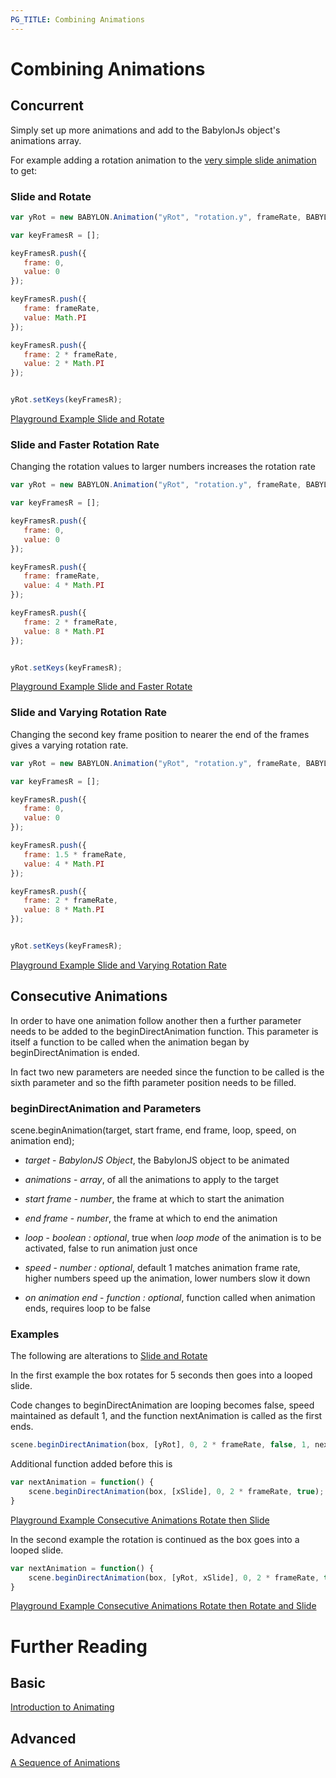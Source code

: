 ```yaml
---
PG_TITLE: Combining Animations
---
```

# Combining Animations

## Concurrent

Simply set up more animations and add to the BabylonJs object's animations array. 

For example adding a rotation animation to the [very simple slide animation](http://www.babylonjs-playground.com/#9WUJN#11) to get:

### Slide and Rotate

```javascript
var yRot = new BABYLON.Animation("yRot", "rotation.y", frameRate, BABYLON.Animation.ANIMATIONTYPE_FLOAT, BABYLON.Animation.ANIMATIONLOOPMODE_CYCLE);

var keyFramesR = []; 

keyFramesR.push({
   frame: 0,
   value: 0
});

keyFramesR.push({
   frame: frameRate,
   value: Math.PI
});

keyFramesR.push({
   frame: 2 * frameRate,
   value: 2 * Math.PI
});


yRot.setKeys(keyFramesR);

```

[Playground Example Slide and Rotate](http://www.babylonjs-playground.com/#9WUJN#12)

### Slide and Faster Rotation Rate

Changing the rotation values to larger numbers increases the rotation rate

```javascript
var yRot = new BABYLON.Animation("yRot", "rotation.y", frameRate, BABYLON.Animation.ANIMATIONTYPE_FLOAT, BABYLON.Animation.ANIMATIONLOOPMODE_CYCLE);

var keyFramesR = []; 

keyFramesR.push({
   frame: 0,
   value: 0
});

keyFramesR.push({
   frame: frameRate,
   value: 4 * Math.PI
});

keyFramesR.push({
   frame: 2 * frameRate,
   value: 8 * Math.PI
});


yRot.setKeys(keyFramesR);

```

[Playground Example Slide and Faster Rotate](http://www.babylonjs-playground.com/#9WUJN#13)

### Slide and Varying Rotation Rate

Changing the second key frame position to nearer the end of the frames gives a varying rotation rate.

```javascript
var yRot = new BABYLON.Animation("yRot", "rotation.y", frameRate, BABYLON.Animation.ANIMATIONTYPE_FLOAT, BABYLON.Animation.ANIMATIONLOOPMODE_CYCLE);

var keyFramesR = []; 

keyFramesR.push({
   frame: 0,
   value: 0
});

keyFramesR.push({
   frame: 1.5 * frameRate,
   value: 4 * Math.PI
});

keyFramesR.push({
   frame: 2 * frameRate,
   value: 8 * Math.PI
});


yRot.setKeys(keyFramesR);

```

[Playground Example Slide and Varying Rotation Rate](http://www.babylonjs-playground.com/#9WUJN#14)

## Consecutive Animations

In order to have one animation follow another then a further parameter needs to be added to the beginDirectAnimation function. This parameter is 
itself a function to be called when the animation began by beginDirectAnimation is ended.

In fact two new parameters are needed since the function to be called is the sixth parameter and so the fifth parameter position needs to be filled.

### beginDirectAnimation and Parameters

scene.beginAnimation(target, start frame, end frame, loop, speed, on animation end);   

* *target* - _BabylonJS Object_, the BabylonJS object to be animated

* *animations* - _array_, of all the animations to apply to the target

* *start frame* - _number_, the frame at which to start the animation

* *end frame* - _number_, the frame at which to end the animation

* *loop* - _boolean : optional_, true when _loop mode_ of the animation is to be activated, false to run animation just once

* *speed* - _number : optional_, default 1 matches animation frame rate, higher numbers speed up the animation, lower numbers slow it down 

* *on animation end* - _function : optional_, function called when animation ends, requires loop to be false

### Examples

The following are alterations to [Slide and Rotate](http://www.babylonjs-playground.com/#9WUJN#12)

In the first example the box rotates for 5 seconds then goes into a looped slide.

Code changes to beginDirectAnimation are looping becomes false, speed maintained as default 1, and the function nextAnimation is called as the first ends.

```javascript
scene.beginDirectAnimation(box, [yRot], 0, 2 * frameRate, false, 1, nextAnimation);
```

Additional function added before this is

```javascript
var nextAnimation = function() {
    scene.beginDirectAnimation(box, [xSlide], 0, 2 * frameRate, true);
}
```

[Playground Example Consecutive Animations Rotate then Slide](http://www.babylonjs-playground.com/#9WUJN#15)


In the second example the rotation is continued as the box goes into a looped slide.

```javascript
var nextAnimation = function() {
    scene.beginDirectAnimation(box, [yRot, xSlide], 0, 2 * frameRate, true);
}
```

[Playground Example Consecutive Animations Rotate then Rotate and Slide](http://www.babylonjs-playground.com/#9WUJN#16)

# Further Reading

## Basic

[Introduction to Animating](/basics/Starter.html)

## Advanced

[A Sequence of Animations](/gamelets/Sequence.html)  
